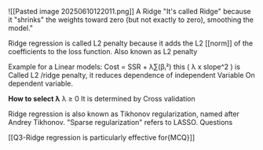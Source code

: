 ![[Pasted image 20250610122011.png]]
A Ridge
"It's called Ridge" because it "shrinks" the weights toward zero (but not exactly to zero), smoothing the model."

Ridge regression is called L2 penalty because it adds the L2 [[norm]] of the coefficients to the loss function. Also known as L2 penalty

Example for a Linear models: 
Cost = SSR + λ∑(βᵢ²)
this ( λ x slope^2 ) is Called L2 /ridge penalty, it reduces dependence of independent Variable On dependent variable.

**How to select λ**
λ ≥ 0
It is determined by Cross validation

Ridge regression is also known as Tikhonov regularization, named after Andrey Tikhonov. "Sparse regularization" refers to LASSO.
Questions

[[Q3-Ridge regression is particularly effective for{MCQ}]]